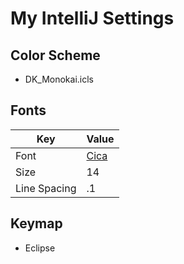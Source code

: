 # My IntelliJ Settings

## Color Scheme

* DK_Monokai.icls

## Fonts
| Key | Value |
----|---- 
| Font | [Cica](https://github.com/miiton/Cica/releases) |
| Size | 14 |
| Line Spacing | .1 |

## Keymap

* Eclipse
